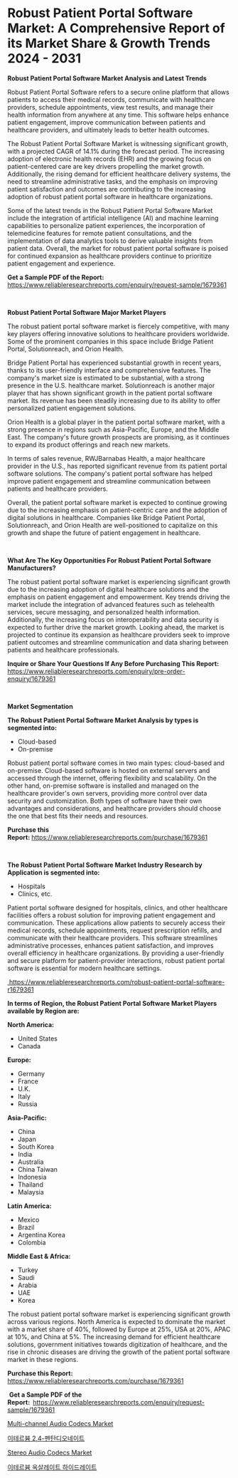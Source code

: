<p><h1>Robust Patient Portal Software Market: A Comprehensive Report of its Market Share & Growth Trends 2024 - 2031</h1></p><p><strong>Robust Patient Portal Software Market Analysis and Latest Trends</strong></p>
<p><p>Robust Patient Portal Software refers to a secure online platform that allows patients to access their medical records, communicate with healthcare providers, schedule appointments, view test results, and manage their health information from anywhere at any time. This software helps enhance patient engagement, improve communication between patients and healthcare providers, and ultimately leads to better health outcomes.</p><p>The Robust Patient Portal Software Market is witnessing significant growth, with a projected CAGR of 14.1% during the forecast period. The increasing adoption of electronic health records (EHR) and the growing focus on patient-centered care are key drivers propelling the market growth. Additionally, the rising demand for efficient healthcare delivery systems, the need to streamline administrative tasks, and the emphasis on improving patient satisfaction and outcomes are contributing to the increasing adoption of robust patient portal software in healthcare organizations.</p><p>Some of the latest trends in the Robust Patient Portal Software Market include the integration of artificial intelligence (AI) and machine learning capabilities to personalize patient experiences, the incorporation of telemedicine features for remote patient consultations, and the implementation of data analytics tools to derive valuable insights from patient data. Overall, the market for robust patient portal software is poised for continued expansion as healthcare providers continue to prioritize patient engagement and experience.</p></p>
<p><strong>Get a Sample PDF of the Report:&nbsp;</strong> <a href="https://www.reliableresearchreports.com/enquiry/request-sample/1679361">https://www.reliableresearchreports.com/enquiry/request-sample/1679361</a></p>
<p>&nbsp;</p>
<p><strong>Robust Patient Portal Software Major Market Players</strong></p>
<p><p>The robust patient portal software market is fiercely competitive, with many key players offering innovative solutions to healthcare providers worldwide. Some of the prominent companies in this space include Bridge Patient Portal, Solutionreach, and Orion Health. </p><p>Bridge Patient Portal has experienced substantial growth in recent years, thanks to its user-friendly interface and comprehensive features. The company's market size is estimated to be substantial, with a strong presence in the U.S. healthcare market. Solutionreach is another major player that has shown significant growth in the patient portal software market. Its revenue has been steadily increasing due to its ability to offer personalized patient engagement solutions. </p><p>Orion Health is a global player in the patient portal software market, with a strong presence in regions such as Asia-Pacific, Europe, and the Middle East. The company's future growth prospects are promising, as it continues to expand its product offerings and reach new markets.</p><p>In terms of sales revenue, RWJBarnabas Health, a major healthcare provider in the U.S., has reported significant revenue from its patient portal software solutions. The company's patient portal software has helped improve patient engagement and streamline communication between patients and healthcare providers. </p><p>Overall, the patient portal software market is expected to continue growing due to the increasing emphasis on patient-centric care and the adoption of digital solutions in healthcare. Companies like Bridge Patient Portal, Solutionreach, and Orion Health are well-positioned to capitalize on this growth and shape the future of patient engagement in healthcare.</p></p>
<p>&nbsp;</p>
<p><strong>What Are The Key Opportunities For Robust Patient Portal Software Manufacturers?</strong></p>
<p><p>The robust patient portal software market is experiencing significant growth due to the increasing adoption of digital healthcare solutions and the emphasis on patient engagement and empowerment. Key trends driving the market include the integration of advanced features such as telehealth services, secure messaging, and personalized health information. Additionally, the increasing focus on interoperability and data security is expected to further drive the market growth. Looking ahead, the market is projected to continue its expansion as healthcare providers seek to improve patient outcomes and streamline communication and data sharing between patients and healthcare professionals.</p></p>
<p><strong>Inquire or Share Your Questions If Any Before Purchasing This Report:</strong> <a href="https://www.reliableresearchreports.com/enquiry/pre-order-enquiry/1679361">https://www.reliableresearchreports.com/enquiry/pre-order-enquiry/1679361</a></p>
<p>&nbsp;</p>
<p><strong>Market Segmentation</strong></p>
<p><strong>The Robust Patient Portal Software Market Analysis by types is segmented into:</strong></p>
<p><ul><li>Cloud-based</li><li>On-premise</li></ul></p>
<p><p>Robust patient portal software comes in two main types: cloud-based and on-premise. Cloud-based software is hosted on external servers and accessed through the internet, offering flexibility and scalability. On the other hand, on-premise software is installed and managed on the healthcare provider's own servers, providing more control over data security and customization. Both types of software have their own advantages and considerations, and healthcare providers should choose the one that best fits their needs and resources.</p></p>
<p><strong>Purchase this Report:&nbsp;</strong><a href="https://www.reliableresearchreports.com/purchase/1679361">https://www.reliableresearchreports.com/purchase/1679361</a></p>
<p>&nbsp;</p>
<p><strong>The Robust Patient Portal Software Market Industry Research by Application is segmented into:</strong></p>
<p><ul><li>Hospitals</li><li>Clinics, etc.</li></ul></p>
<p><p>Patient portal software designed for hospitals, clinics, and other healthcare facilities offers a robust solution for improving patient engagement and communication. These applications allow patients to securely access their medical records, schedule appointments, request prescription refills, and communicate with their healthcare providers. This software streamlines administrative processes, enhances patient satisfaction, and improves overall efficiency in healthcare organizations. By providing a user-friendly and secure platform for patient-provider interactions, robust patient portal software is essential for modern healthcare settings.</p></p>
<p><a href="https://www.reliableresearchreports.com/robust-patient-portal-software-r1679361">&nbsp;https://www.reliableresearchreports.com/robust-patient-portal-software-r1679361</a></p>
<p><strong>In terms of Region, the Robust Patient Portal Software Market Players available by Region are:</strong></p>
<p>
    <p> <strong> North America: </strong>
        <ul>
            <li>United States</li>
            <li>Canada</li>
        </ul>
        </p> 
    <p> <strong> Europe: </strong>
        <ul>
            <li>Germany</li>
            <li>France</li>
            <li>U.K.</li>
            <li>Italy</li>
            <li>Russia</li>
        </ul>
        </p> 
    <p> <strong> Asia-Pacific: </strong>
        <ul>
            <li>China</li>
            <li>Japan</li>
            <li>South Korea</li>
            <li>India</li>
            <li>Australia</li>
            <li>China Taiwan</li>
            <li>Indonesia</li>
            <li>Thailand</li>
            <li>Malaysia</li>
        </ul>
        </p> 
    <p> <strong> Latin America: </strong>
        <ul>
            <li>Mexico</li>
            <li>Brazil</li>
            <li>Argentina Korea</li>
            <li>Colombia</li>
        </ul>
        </p> 
    <p> <strong> Middle East & Africa: </strong>
        <ul>
            <li>Turkey</li>
            <li>Saudi</li>
            <li>Arabia</li>
            <li>UAE</li>
            <li>Korea</li>
        </ul>
    </p>
    </p>
<p><p>The robust patient portal software market is experiencing significant growth across various regions. North America is expected to dominate the market with a market share of 40%, followed by Europe at 25%, USA at 20%, APAC at 10%, and China at 5%. The increasing demand for efficient healthcare solutions, government initiatives towards digitization of healthcare, and the rise in chronic diseases are driving the growth of the patient portal software market in these regions.</p></p>
<p><strong>Purchase this Report: </strong><a href="https://www.reliableresearchreports.com/purchase/1679361">https://www.reliableresearchreports.com/purchase/1679361</a></p>
<p>&nbsp;<strong>Get a Sample PDF of the Report:&nbsp;&nbsp;</strong><a href="https://www.reliableresearchreports.com/enquiry/request-sample/1679361">https://www.reliableresearchreports.com/enquiry/request-sample/1679361</a></p>
<p><strong></strong></p>
<p><p><a href="https://issuu.com/reportprime-2/docs/multi-channel-audio-codecs-market-size-2030.pptx">Multi-channel Audio Codecs Market</a></p><p><a href="https://github.com/raap8632/Market-Research-Report-List-1/blob/main/635796193720.md">이테르븀 2,4-펜탄디오네이트</a></p><p><a href="https://issuu.com/reportprime-2/docs/stereo-audio-codecs-market-size-2030.pptx">Stereo Audio Codecs Market</a></p><p><a href="https://github.com/AlbertotDouglas44367/Market-Research-Report-List-2/blob/main/896369793719.md">이테르븀 옥살레이트 하이드레이트</a></p></p>